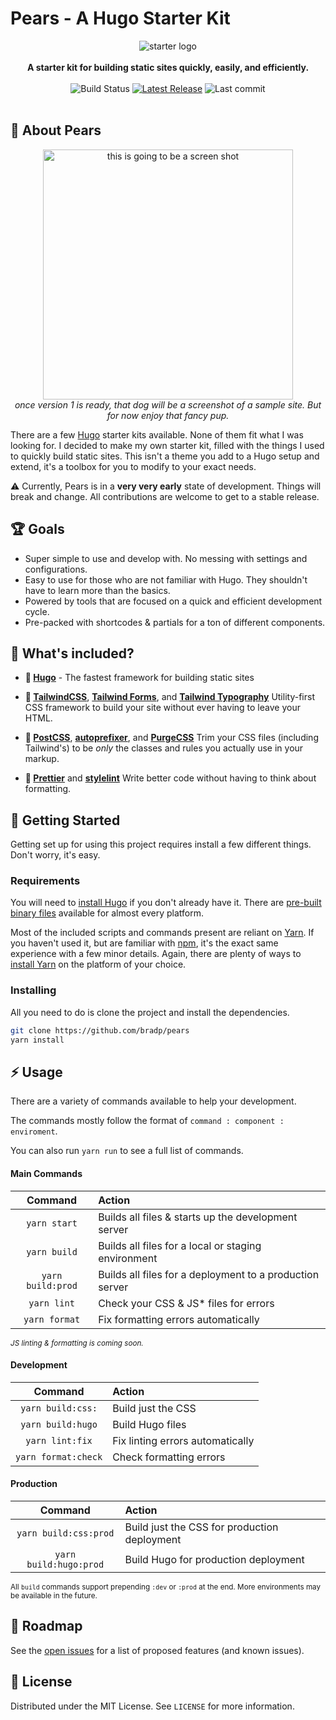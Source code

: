 # Pears - A Hugo Starter Kit

<p align="center">
  <img src="https://brrad.com/readme/dance.jpg" alt="starter logo"><br>
    <br>
    <strong>A starter kit for building static sites quickly, easily, and efficiently.</strong>
  <br>
  	<br>
    <img src="https://img.shields.io/github/workflow/status/bradp/starter/build/main?style=flat-square" alt="Build Status">
    <a href="https://www.github.com/bradp/starter/releases/"><img src="https://img.shields.io/github/v/release/bradp/starter?style=flat-square" alt="Latest Release"></a>
    <img src="https://img.shields.io/github/last-commit/bradp/starter?style=flat-square" alt="Last commit">
    <br>
    <br>
   <!--<a href="">View live demo →</a>-->
</p>

## 🍐 About Pears

<p align="center">
  <img src="https://brrad.com/readme/dog.jpg" alt="this is going to be a screen shot" width="400"><br>
  <em>once version 1 is ready, that dog will be a screenshot of a sample site. But for now enjoy that fancy pup.</em>
</p>

There are a few [Hugo](https://gohugo.io) starter kits available. None of them fit what I was looking for. I decided to make my own starter kit, filled with the things I used to quickly build static sites. This isn't a theme you add to a Hugo setup and extend, it's a toolbox for you to modify to your exact needs.

:warning: Currently, Pears is in a **very very early** state of development. Things will break and change. All contributions are welcome to get to a stable release.

## 🏆 Goals

- Super simple to use and develop with. No messing with settings and configurations.
- Easy to use for those who are not familiar with Hugo. They shouldn't have to learn more than the basics.
- Powered by tools that are focused on a quick and efficient development cycle.
- Pre-packed with shortcodes & partials for a ton of different components.

## 🎉️ What's included?

- **🚧 [Hugo](https://gohugo.io)** - The fastest framework for building static sites

- **🎨 [TailwindCSS](https://tailwind.css)**, **[Tailwind Forms](https://github.com/tailwindlabs/tailwindcss-forms)**, and **[Tailwind Typography](https://github.com/tailwindlabs/tailwindcss-typography)** Utility-first CSS framework to build your site without ever having to leave your HTML.

- **🔧️ [PostCSS](https://github.com/postcss/postcss)**, **[autoprefixer](https://github.com/postcss/autoprefixer)**, and **[PurgeCSS](https://github.com/FullHuman/purgecss)** Trim your CSS files (including Tailwind's) to be _only_ the classes and rules you actually use in your markup.

- **🌈️ [Prettier](https://github.com/prettier/prettier)** and **[stylelint](https://github.com/stylelint/stylelint)** Write better code without having to think about formatting.

## 🚀️ Getting Started

Getting set up for using this project requires install a few different things. Don't worry, it's easy.

### Requirements

You will need to [install Hugo](https://gohugo.io/getting-started/installing/) if you don't already have it. There are [pre-built binary files](https://github.com/gohugoio/hugo/releases) available for almost every platform.

Most of the included scripts and commands present are reliant on [Yarn](https://classic.yarnpkg.com/en/). If you haven't used it, but are familiar with [npm](https://www.npmjs.com/), it's the exact same experience with a few minor details. Again, there are plenty of ways to [install Yarn](https://classic.yarnpkg.com/en/docs/install/) on the platform of your choice.

### Installing

All you need to do is clone the project and install the dependencies.

```sh
git clone https://github.com/bradp/pears
yarn install
```

## ⚡️ Usage

There are a variety of commands available to help your development.

The commands mostly follow the format of `command : component : enviroment`.

You can also run `yarn run` to see a full list of commands.

#### Main Commands

|      Command      | Action                                                   |
| :---------------: | :------------------------------------------------------- |
|   `yarn start`    | Builds all files & starts up the development server      |
|   `yarn build`    | Builds all files for a local or staging environment      |
| `yarn build:prod` | Builds all files for a deployment to a production server |
|    `yarn lint`    | Check your CSS & JS\* files for errors                   |
|   `yarn format`   | Fix formatting errors automatically                      |

<small>_JS linting & formatting is coming soon._</small>

#### Development

|       Command       | Action                           |
| :-----------------: | :------------------------------- |
|  `yarn build:css:`  | Build just the CSS               |
|  `yarn build:hugo`  | Build Hugo files                 |
|   `yarn lint:fix`   | Fix linting errors automatically |
| `yarn format:check` | Check formatting errors          |

#### Production

|        Command         | Action                                       |
| :--------------------: | :------------------------------------------- |
| `yarn build:css:prod`  | Build just the CSS for production deployment |
| `yarn build:hugo:prod` | Build Hugo for production deployment         |

<small>All `build` commands support prepending `:dev` or `:prod` at the end. More environments may be available in the future.</small>

## 🔮️ Roadmap

See the [open issues](https://github.com/bradp/starter/issues) for a list of proposed features (and known issues).

## 📕️ License

Distributed under the MIT License. See `LICENSE` for more information.
